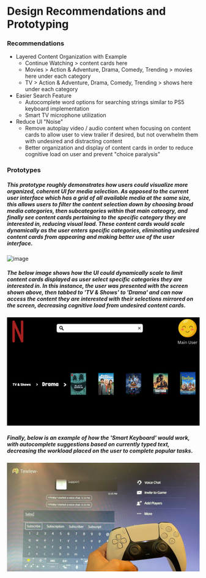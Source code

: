# Design Recommendations and Prototyping

### Recommendations
- Layered Content Organization with Example
    - Continue Watching > content cards here
    - Movies > Action & Adventure, Drama, Comedy, Trending > movies here under each category
    -  TV > Action & Adventure, Drama, Comedy, Trending > shows here under each category
- Easier Search Feature
    - Autocomplete word options for searching strings similar to PS5 keyboard implementation 
    - Smart TV microphone utilization
- Reduce UI "Noise"
    - Remove autoplay video / audio content when focusing on content cards to allow user to view trailer if desired, but not overwhelm them with undesired and distracting content
    - Better organization and display of content cards in order to reduce cognitive load on user and prevent "choice paralysis" 



### Prototypes

##### This prototype roughly demonstrates how users could visualize more organized, coherent UI for media selection. As opposed to the current user interface which has a grid of all available media at the same size, this allows users to filter the content selection down by choosing broad media categories, then subcategories within that main cateogry, and finally see content cards pertaining to the specific category they are interested in, reducing visual load. These content cards would scale dynamically as the user enters specific categories, eliminating undesired content cards from appearing and making better use of the user interface. 
![image](/imgs/homepage.jpg)

##### The below image shows how the UI could dynamically scale to limit content cards displayed as user select specific categories they are interested in. In this instance, the user was presented with the screen shown above, then tabbed to 'TV & Shows' to 'Drama' and can now access the content they are interested with their selections mirrored on the screen, decreasing cognitive load from undesired content cards. 
![image](/imgs/selected.png)

##### Finally, below is an example of how the 'Smart Keyboard' would work, with autocomplete suggestions based on currently typed text, decreasing the workload placed on the user to complete popular tasks. 
![image](/imgs/smartSearch.png)